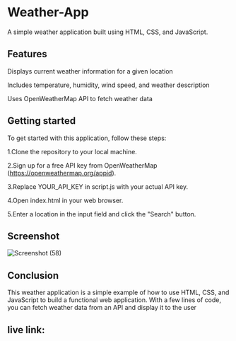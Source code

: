 # Weather-App
A simple weather application built using HTML, CSS, and JavaScript.


## Features
  Displays current weather information for a given location

  Includes temperature, humidity, wind speed, and weather description

  Uses OpenWeatherMap API to fetch weather data


## Getting started

To get started with this application, follow these steps:

1.Clone the repository to your local machine.

2.Sign up for a free API key from OpenWeatherMap (https://openweathermap.org/appid).

3.Replace YOUR_API_KEY in script.js with your actual API key.

4.Open index.html in your web browser.

5.Enter a location in the input field and click the "Search" button.

## Screenshot

![Screenshot (58)](https://github.com/Devesh557/Weather-App/assets/131949030/1de9dfc7-a803-4256-994d-334fbd41444d)

## Conclusion

This weather application is a simple example of how to use HTML, CSS, and JavaScript to build a functional web application. 
With a few lines of code, you can fetch weather data from an API and display it to the user

## live link:
